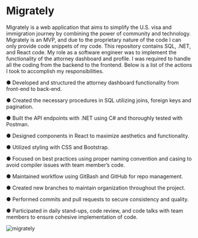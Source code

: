 # Migrately

Migrately is a web application that aims to simplify the U.S. visa and immigration journey by combining the power of community and technology.
Migrately is an MVP, and due to the proprietary nature of the code I can only provide code snippets of my code. This repository contains SQL, .NET, and React code.
My role as a software engineer was to implement the functionality of the attorney dashboard and profile. I was required to handle all the coding from the backend to the frontend. Below is a list of the actions I took to accomplish my responsibilities.

● Developed and structured the attorney dashboard functionality from front-end to back-end.

● Created the necessary procedures in SQL utilizing joins, foreign keys and pagination.

● Built the API endpoints with .NET using C# and thoroughly tested with Postman.

● Designed components in React to maximize aesthetics and functionality.

● Utilized styling with CSS and Bootstrap.

● Focused on best practices using proper naming convention and casing to avoid compiler issues with team member’s code.

● Maintained workflow using GitBash and GitHub for repo management.

● Created new branches to maintain organization throughout the project.

● Performed commits and pull requests to secure consistency and quality.

● Participated in daily stand-ups, code review, and code talks with team members to ensure cohesive implementation of code.


![migrately](https://user-images.githubusercontent.com/112658972/211133500-94233ae0-b120-4575-a5b4-6b0cce04aa0c.png)
